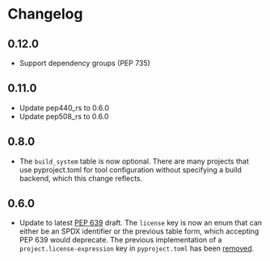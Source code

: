 # Changelog

## 0.12.0

* Support dependency groups (PEP 735)

## 0.11.0

* Update pep440_rs to 0.6.0
* Update pep508_rs to 0.6.0

## 0.8.0

* The `build_system` table is now optional. There are many projects that use pyproject.toml for tool configuration without specifying a build backend, which this change reflects.

## 0.6.0

* Update to latest [PEP 639](https://peps.python.org/pep-0639) draft. The `license` key is now an enum that can either be an SPDX identifier or the previous table form, which accepting PEP 639 would deprecate. The previous implementation of a `project.license-expression` key in `pyproject.toml` has been [removed](https://peps.python.org/pep-0639/#define-a-new-top-level-license-expression-key).

